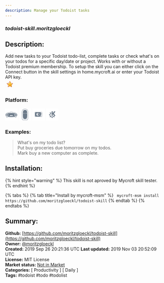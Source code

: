 ```yaml
---
description: Manage your Todoist tasks
---
```


### _todoist-skill.moritzgloeckl_  
## Description:  
Add new tasks to your Todoist todo-list, complete tasks or check what's on your todos for a specific day/date or project. Works with or without a Todoist premium membership.
To setup the skill you can either click on the Connect button in the skill settings in home.mycroft.ai or enter your Todoist API key.  
![](../.gitbook/assets/star.png)  
### Platform:  
 ![Mark I](../.gitbook/assets/mark-1-icon.png)  ![Mark II](../.gitbook/assets/mark-2-icon.png)  ![Picroft](../.gitbook/assets/picroft-icon.png)  ![plasmoid](../.gitbook/assets/kde.png)   
### Examples:  
> What's on my todo list?  
> Put buy groceries due tomorrow on my todos.  
> Mark buy a new computer as complete.  
  
## Installation:  
{% hint style="warning" %}
This skill is not aproved by Mycroft skill tester.
{% endhint %}
    
{% tabs %}
{% tab title="Install by mycroft-msm" %}
``` mycroft-msm install https://github.com/moritzgloeckl/todoist-skill```
{% endtab %}
  {% endtabs %}
    
## Summary:  
**Github:** [https://github.com/moritzgloeckl/todoist-skill](https://github.com/moritzgloeckl/todoist-skill)  
**Owner:** [@moritzgloeckl](https://github.com/moritzgloeckl)  
**Created:** 2019 Sep 26 20:21:36 UTC  **Last updated:** 2019 Nov 03 20:52:09 UTC  
**License:** MIT License  
**Market status:** [Not in Market](https://market.mycroft.ai/skill/)  
**Categories:** [ Productivity ] [ Daily ]   
**Tags:** \#todoist \#todo \#todolist   
